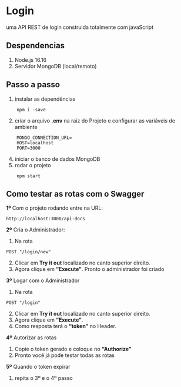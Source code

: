 # Login 
uma API REST de login construida totalmente com javaScript

## Despendencias

1. Node.js 16.16
2. Servidor MongoDB (local/remoto) 

## Passo a passo

1. instalar as dependências
~~~ 
    npm i -save
~~~ 
2. criar o arquivo **.env** na raiz do Projeto e configurar as variáveis de ambiente
~~~ 
    MONGO_CONNECTION_URL=
    HOST=localhost
    PORT=3000
~~~
4. iniciar o banco de dados MongoDB
5. rodar o projeto
~~~
    npm start
~~~

## Como testar as rotas com o Swagger

**1º** Com o projeto rodando entre na URL:
```
http://localhost:3000/api-docs
```
**2º** Cria o Administrador:
1. Na rota
```
POST "/login/new"
```
2. Clicar em **Try it out** localizado no canto superior direito.
3. Agora clique em **“Execute”**. Pronto o administrador foi criado

**3º** Logar com o Administrador
1. Na rota
```
POST "/login"
```
2. Clicar em **Try it out** localizado no canto superior direito.
3. Agora clique em **“Execute”**.
4. Como resposta terá o **“token”** no Header.

**4º** Autorizar as rotas
1. Copie o token gerado e coloque no **“Authorize”**
2. Pronto você já pode testar todas as rotas

**5º** Quando o token expirar
1. repita o 3º e o 4º passo
